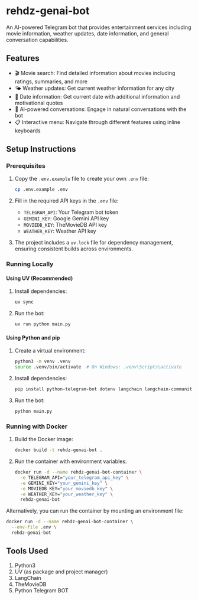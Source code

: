 # rehdz-genai-bot

An AI-powered Telegram bot that provides entertainment services including movie information, weather updates, date information, and general conversation capabilities.

## Features

- 🎬 Movie search: Find detailed information about movies including ratings, summaries, and more
- 🌤️ Weather updates: Get current weather information for any city
- 📅 Date information: Get current date with additional information and motivational quotes
- 🤖 AI-powered conversations: Engage in natural conversations with the bot
- 📋 Interactive menu: Navigate through different features using inline keyboards

## Setup Instructions

### Prerequisites

1. Copy the `.env.example` file to create your own `.env` file:
   ```bash
   cp .env.example .env
   ```

2. Fill in the required API keys in the `.env` file:
   - `TELEGRAM_API`: Your Telegram bot token
   - `GEMINI_KEY`: Google Gemini API key
   - `MOVIEDB_KEY`: TheMovieDB API key
   - `WEATHER_KEY`: Weather API key

3. The project includes a `uv.lock` file for dependency management, ensuring consistent builds across environments.

### Running Locally

#### Using UV (Recommended)

1. Install dependencies:
   ```bash
   uv sync
   ```

2. Run the bot:
   ```bash
   uv run python main.py
   ```

#### Using Python and pip

1. Create a virtual environment:
   ```bash
   python3 -m venv .venv
   source .venv/bin/activate  # On Windows: .venv\Scripts\activate
   ```

2. Install dependencies:
   ```bash
   pip install python-telegram-bot dotenv langchain langchain-community langchain-google-genai requests
   ```

3. Run the bot:
   ```bash
   python main.py
   ```

### Running with Docker

1. Build the Docker image:
   ```bash
   docker build -t rehdz-genai-bot .
   ```

2. Run the container with environment variables:
   ```bash
   docker run -d --name rehdz-genai-bot-container \
     -e TELEGRAM_API="your_telegram_api_key" \
     -e GEMINI_KEY="your_gemini_key" \
     -e MOVIEDB_KEY="your_moviedb_key" \
     -e WEATHER_KEY="your_weather_key" \
     rehdz-genai-bot
   ```

Alternatively, you can run the container by mounting an environment file:
   ```bash
   docker run -d --name rehdz-genai-bot-container \
     --env-file .env \
     rehdz-genai-bot
   ```

## Tools Used

1. Python3
2. UV (as package and project manager)
3. LangChain
4. TheMovieDB
5. Python Telegram BOT
